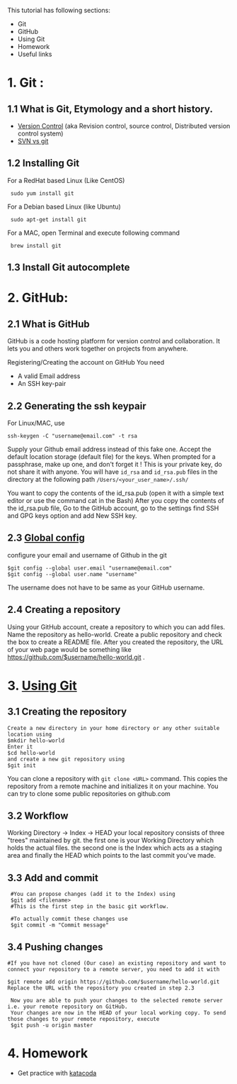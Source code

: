 This tutorial has following sections:
- Git
- GitHub
- Using Git
- Homework
- Useful links

# 1. Git : 

## 1.1 What is Git, Etymology and a short history.
* [Version Control](https://git-scm.com/book/en/v2/Getting-Started-About-Version-Control) (aka Revision control, source control, Distributed version control system)
* [SVN vs git](https://svnvsgit.com/)

## 1.2 Installing Git
 For a RedHat based Linux (Like CentOS)
```
 sudo yum install git
```

 For a Debian based Linux (like Ubuntu)
```
 sudo apt-get install git 
```

 For a MAC, open Terminal and execute following command
```
 brew install git
```
## 1.3 Install Git autocomplete

# 2. GitHub: 

## 2.1 What is GitHub 
 GitHub is a code hosting platform for version control and collaboration. It lets you and others work together on projects from anywhere.

 Registering/Creating the account on GitHub
 You need
* A valid Email address
* An SSH key-pair


## 2.2 Generating the ssh keypair

 For Linux/MAC, use
```
ssh-keygen -C "username@email.com" -t rsa
```

Supply your Github email address instead of this fake one. 
Accept the default location storage (default file) for the keys. When prompted for a passphrase, make up one, and don't forget it ! This is your private key, do not share it with anyone.
You will have `id_rsa` and `id_rsa.pub` files in the directory at the following path `/Users/<your_user_name>/.ssh/`

 You want to copy the contents of the id\_rsa.pub (open it with a simple text editor or use the command cat in the Bash)
 After you copy the contents of the id\_rsa.pub file, Go to the GitHub account, go to the settings find SSH and GPG keys option and add New SSH key.

## 2.3 [Global config](https://www.git-scm.com/book/en/v2/Customizing-Git-Git-Configuration)

 configure your email and username of Github in the git
 ```
$git config --global user.email "username@email.com"
$git config --global user.name "username"
```
The username does not have to be same as your GitHub username.

## 2.4 Creating a repository

Using your GitHub account, create a repository to which you can add files. 
Name the repository as hello-world. 
Create a public repository and check the box to create a README file. 
After you created the repository, the URL of your web page would be something like https://github.com/$username/hello-world.git . 

# 3. [Using Git](https://git-scm.com/book/en/v2/Git-Basics-Recording-Changes-to-the-Repository)

## 3.1 Creating the repository
```
Create a new directory in your home directory or any other suitable location using
$mkdir hello-world
Enter it
$cd hello-world
and create a new git repository using 
$git init
```

You can clone a repository with `git clone <URL>` command. This copies the repository from a remote machine and initializes it on your machine. You can try to clone some public repositories on github.com


## 3.2 Workflow
 Working Directory -> Index -> HEAD
 your local repository consists of three "trees" maintained by git. 
 the first one is your Working Directory which holds the actual files. 
 the second one is the Index which acts as a staging area and finally the HEAD which points to the last commit you've made.


## 3.3 Add and commit
```
 #You can propose changes (add it to the Index) using
 $git add <filename>
 #This is the first step in the basic git workflow.
 
 #To actually commit these changes use
 $git commit -m "Commit message"
```

## 3.4 Pushing changes
```
#If you have not cloned (Our case) an existing repository and want to connect your repository to a remote server, you need to add it with

$git remote add origin https://github.com/$username/hello-world.git
Replace the URL with the repository you created in step 2.3

 Now you are able to push your changes to the selected remote server i.e. your remote repository on GitHub.
 Your changes are now in the HEAD of your local working copy. To send those changes to your remote repository, execute 
 $git push -u origin master
```

# 4. Homework
- Get practice with [katacoda](https://www.katacoda.com/courses/git)

